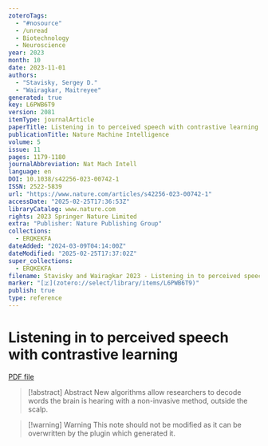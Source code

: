 ```yaml
---
zoteroTags:
  - "#nosource"
  - /unread
  - Biotechnology
  - Neuroscience
year: 2023
month: 10
date: 2023-11-01
authors:
  - "Stavisky, Sergey D."
  - "Wairagkar, Maitreyee"
generated: true
key: L6PWB6T9
version: 2081
itemType: journalArticle
paperTitle: Listening in to perceived speech with contrastive learning
publicationTitle: Nature Machine Intelligence
volume: 5
issue: 11
pages: 1179-1180
journalAbbreviation: Nat Mach Intell
language: en
DOI: 10.1038/s42256-023-00742-1
ISSN: 2522-5839
url: "https://www.nature.com/articles/s42256-023-00742-1"
accessDate: "2025-02-25T17:36:53Z"
libraryCatalog: www.nature.com
rights: 2023 Springer Nature Limited
extra: "Publisher: Nature Publishing Group"
collections:
  - ERQKEKFA
dateAdded: "2024-03-09T04:14:00Z"
dateModified: "2025-02-25T17:37:02Z"
super_collections:
  - ERQKEKFA
filename: Stavisky and Wairagkar 2023 - Listening in to perceived speech with contrastive learning.pdf
marker: "[🇿](zotero://select/library/items/L6PWB6T9)"
publish: true
type: reference
---
```

# Listening in to perceived speech with contrastive learning

[PDF file](/Papers/PDFs/Stavisky%20and%20Wairagkar%202023%20-%20Listening%20in%20to%20perceived%20speech%20with%20contrastive%20learning.pdf)

> [!abstract] Abstract
> New algorithms allow researchers to decode words the brain is hearing with a non-invasive method, outside the scalp.

>[!warning] Warning
> This note should not be modified as it can be overwritten by the plugin which generated it.

